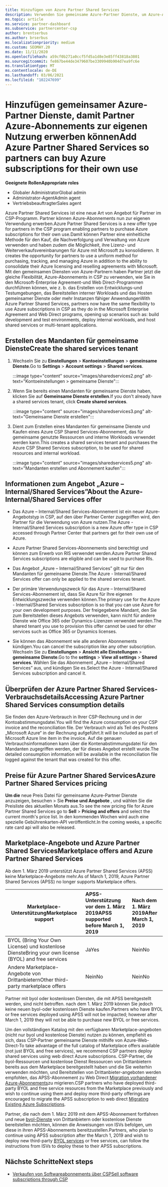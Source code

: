 ```yaml
---
title: Hinzufügen von Azure Partner Shared Services
description: Verwenden Sie gemeinsame Azure-Partner Dienste, um Azure-Abonnements für Ihren eigenen Gebrauch zu erwerben und eine einheitliche Methode für den Erwerb, die Nachverfolgung und die Verwaltung von Azure zu haben.
ms.topic: article
ms.service: partner-dashboard
ms.subservice: partnercenter-csp
author: brentserbus
ms.author: brserbus
ms.localizationpriority: medium
ms.custom: SEOMAY.20
ms.date: 11/11/2020
ms.openlocfilehash: a59cf0b271a0ccf5fd5a1d8e3e85ff43818a3801
ms.sourcegitcommit: fe867be44de3479607be3309940b904d7ea9fc6e
ms.translationtype: MT
ms.contentlocale: de-DE
ms.lasthandoff: 03/06/2021
ms.locfileid: "102247699"
---
```

# <a name="add-azure-partner-shared-services-so-partners-can-buy-azure-subscriptions-for-their-own-use"></a><span data-ttu-id="d6911-103">Hinzufügen gemeinsamer Azure-Partner Dienste, damit Partner Azure-Abonnements zur eigenen Nutzung erwerben können</span><span class="sxs-lookup"><span data-stu-id="d6911-103">Add Azure Partner Shared Services so partners can buy Azure subscriptions for their own use</span></span>

 
<span data-ttu-id="d6911-104">**Geeignete Rollen**</span><span class="sxs-lookup"><span data-stu-id="d6911-104">**Appropriate roles**</span></span>

- <span data-ttu-id="d6911-105">Globaler Administrator</span><span class="sxs-lookup"><span data-stu-id="d6911-105">Global admin</span></span>
- <span data-ttu-id="d6911-106">Administrator-Agent</span><span class="sxs-lookup"><span data-stu-id="d6911-106">Admin agent</span></span>
- <span data-ttu-id="d6911-107">Vertriebsbeauftragter</span><span class="sxs-lookup"><span data-stu-id="d6911-107">Sales agent</span></span>

<span data-ttu-id="d6911-108">Azure Partner Shared Services ist eine neue Art von Angebot für Partner im CSP-Programm. Partner können Azure-Abonnements nun zur eigenen Verwendung erwerben.</span><span class="sxs-lookup"><span data-stu-id="d6911-108">Azure Partner Shared Services is a new offer type for partners in the CSP program enabling partners to purchase Azure subscriptions for their own use.</span></span><span data-ttu-id="d6911-109">Damit können Partner eine einheitliche Methode für den Kauf, die Nachverfolgung und Verwaltung von Azure verwenden und haben zudem die Möglichkeit, ihre Lizenz- und Weiterverkaufsvereinbarungen für Azure mit Microsoft zu konsolidieren.</span><span class="sxs-lookup"><span data-stu-id="d6911-109">  It creates the opportunity for partners to use a uniform method for purchasing, tracking, and managing Azure in addition to the ability to consolidate their Azure licensing and reselling agreements with Microsoft.</span></span> <span data-ttu-id="d6911-110">Mit den gemeinsamen Diensten von Azure-Partnern haben Partner jetzt die gleiche Flexibilität, Azure-Abonnements in CSP zu verwenden, wie Sie in den Microsoft-Enterprise Agreement-und Web Direct-Programmen durchführen können, wie z. b. das Erstellen von Entwicklungs-und Testumgebungen, das Bereitstellen interner Workloads und das Hosten gemeinsamer Dienste oder mehr Instanzen fähiger Anwendungen</span><span class="sxs-lookup"><span data-stu-id="d6911-110">With Azure Partner Shared Services, partners now have the same flexibility to use Azure subscriptions in CSP as they do in the Microsoft Enterprise Agreement and Web Direct programs, opening up scenarios such as:  build development and test environments, deploy internal workloads, and host shared services or multi-tenant applications.</span></span>  

## <a name="create-the-shared-services-tenant"></a><span data-ttu-id="d6911-111">Erstellen des Mandanten für gemeinsame Dienste</span><span class="sxs-lookup"><span data-stu-id="d6911-111">Create the shared services tenant</span></span>

1. <span data-ttu-id="d6911-112">Wechseln Sie zu **Einstellungen**  >  **Kontoeinstellungen**  >  **gemeinsame Dienste**.</span><span class="sxs-lookup"><span data-stu-id="d6911-112">Go to **Settings** > **Account settings** > **Shared services**.</span></span>

   :::image type="content" source="images/sharedservices2.png" alt-text="Kontoeinstellungen > gemeinsame Dienste":::

2. <span data-ttu-id="d6911-114">Wenn Sie bereits einen Mandanten für gemeinsame Dienste haben, klicken Sie auf **Gemeinsame Dienste erstellen**.</span><span class="sxs-lookup"><span data-stu-id="d6911-114">If you don't already have a shared services tenant, click **Create shared services**.</span></span>

   :::image type="content" source="images/sharedservices3.png" alt-text="Gemeinsame Dienste erstellen":::

3. <span data-ttu-id="d6911-116">Dient zum Erstellen eines Mandanten für gemeinsame Dienste und Kaufen eines Azure CSP Shared Services-Abonnement, das für gemeinsame genutzte Ressourcen und interne Workloads verwendet werden kann.</span><span class="sxs-lookup"><span data-stu-id="d6911-116">This creates a shared services tenant and purchases the Azure CSP Shared Services subscription, to be used for shared resources and internal workload.</span></span>

   :::image type="content" source="images/sharedservices5.png" alt-text="Mandanten erstellen und Abonnement kaufen":::

## <a name="about-the-azure--internalshared-services-offer"></a><span data-ttu-id="d6911-118">Informationen zum Angebot „Azure – Internal/Shared Services”</span><span class="sxs-lookup"><span data-stu-id="d6911-118">About the Azure- Internal/Shared Services offer</span></span>

- <span data-ttu-id="d6911-119">Das Azure – Internal/Shared Services-Abonnement ist ein neuer Azure-Angebotstyp in CSP, auf den über Partner Center zugegriffen wird, den Partner für die Verwendung von Azure nutzen.</span><span class="sxs-lookup"><span data-stu-id="d6911-119">The Azure - Internal/Shared Services subscription is a new Azure offer type in CSP accessed through Partner Center that partners get for their own use of Azure.</span></span>

- <span data-ttu-id="d6911-120">Azure Partner Shared Services-Abonnements sind berechtigt und können zum Erwerb von RIS verwendet werden.</span><span class="sxs-lookup"><span data-stu-id="d6911-120">Azure Partner Shared Services subscriptions are eligible and can be used to purchase RIs.</span></span>

- <span data-ttu-id="d6911-121">Das Angebot „Azure – Internal/Shared Services” gilt nur für den Mandanten für gemeinsame Dienste.</span><span class="sxs-lookup"><span data-stu-id="d6911-121">The Azure - Internal/Shared Services offer can only be applied to the shared services tenant.</span></span>

- <span data-ttu-id="d6911-122">Der primäre Verwendungszweck für das Azure – Internal/Shared Services-Abonnement ist, dass Sie Azure für Ihre eigenen Entwicklungszwecke verwenden können.</span><span class="sxs-lookup"><span data-stu-id="d6911-122">The primary use for the Azure - Internal/Shared Services subscription is so that you can use Azure for your own development purposes.</span></span> <span data-ttu-id="d6911-123">Der freigegebene Mandant, den Sie zum Bereitstellen dieses Angebots verwenden, kann nicht für andere Dienste wie Office 365 oder Dynamics-Lizenzen verwendet werden.</span><span class="sxs-lookup"><span data-stu-id="d6911-123">The shared tenant you use to provision this offer cannot be used for other services such as Office 365 or Dynamics licenses.</span></span>

- <span data-ttu-id="d6911-124">Sie können das Abonnement wie alle anderen Abonnements kündigen.</span><span class="sxs-lookup"><span data-stu-id="d6911-124">You can cancel the subscription like any other subscription.</span></span> <span data-ttu-id="d6911-125">Wechseln Sie zu **Einstellungen**  >  **Ansicht alle Einstellungen**  >  **gemeinsame Dienste**.</span><span class="sxs-lookup"><span data-stu-id="d6911-125">Go to the **settings** > **View all settings** > **Shared services**.</span></span> <span data-ttu-id="d6911-126">Wählen Sie das Abonnement „Azure – Internal/Shared Services” aus, und kündigen Sie es.</span><span class="sxs-lookup"><span data-stu-id="d6911-126">Select the Azure - Internal/Shared Services subscription and cancel it.</span></span>

## <a name="accessing-azure-partner-shared-services-consumption-details"></a><span data-ttu-id="d6911-127">Überprüfen der Azure Partner Shared Services-Verbrauchsdetails</span><span class="sxs-lookup"><span data-stu-id="d6911-127">Accessing Azure Partner Shared Services consumption details</span></span>

<span data-ttu-id="d6911-128">Sie finden den Azure-Verbrauch in Ihrer CSP-Rechnung und in der Kontoabstimmungsdatei.</span><span class="sxs-lookup"><span data-stu-id="d6911-128">You will find the Azure consumption on your CSP invoice and the reconciliation file.</span></span> <span data-ttu-id="d6911-129">Der Verbrauch wird als Teil des Postens „Microsoft Azure“ in der Rechnung aufgeführt.</span><span class="sxs-lookup"><span data-stu-id="d6911-129">It will be included as part of Microsoft Azure line item in the invoice.</span></span> <span data-ttu-id="d6911-130">Auf die genauen Verbrauchsinformationen kann über die Kontenabstimmungsdatei für den Mandanten zugegriffen werden, der für dieses Angebot erstellt wurde.</span><span class="sxs-lookup"><span data-stu-id="d6911-130">The detailed consumption information will be available in the reconciliation file logged against the tenant that was created for this offer.</span></span>

## <a name="azure-partner-shared-services-pricing"></a><span data-ttu-id="d6911-131">Preise für Azure Partner Shared Services</span><span class="sxs-lookup"><span data-stu-id="d6911-131">Azure Partner Shared Services pricing</span></span>

<span data-ttu-id="d6911-132">**Um die** neue Preis Datei für gemeinsame Azure-Partner Dienste anzuzeigen, besuchen  >  Sie **Preise und Angebote** , und wählen Sie die Preisliste des aktuellen Monats aus.</span><span class="sxs-lookup"><span data-stu-id="d6911-132">To see the new pricing file for Azure Partner Shared Services go to **Sell** > **Pricing and offers** and select the current month's price list.</span></span> <span data-ttu-id="d6911-133">In den kommenden Wochen wird auch eine spezielle Gebührenkarten-API veröffentlicht.</span><span class="sxs-lookup"><span data-stu-id="d6911-133">In the coming weeks, a specific rate card api will also be released.</span></span>

## <a name="marketplace-offers-and-azure-partner-shared-services"></a><span data-ttu-id="d6911-134">Marketplace-Angebote und Azure Partner Shared Services</span><span class="sxs-lookup"><span data-stu-id="d6911-134">Marketplace offers and Azure Partner Shared Services</span></span>

<span data-ttu-id="d6911-135">Ab dem 1. März 2019 unterstützt Azure Partner Shared Services (APSS) keine Marketplace-Angebote mehr.</span><span class="sxs-lookup"><span data-stu-id="d6911-135">As of March 1, 2019, Azure Partner Shared Services (APSS) no longer supports Marketplace offers.</span></span>

|<span data-ttu-id="d6911-136">**Marketplace-Unterstützung**</span><span class="sxs-lookup"><span data-stu-id="d6911-136">**Marketplace support**</span></span>   |<span data-ttu-id="d6911-137">**APSS-Unterstützung vor dem 1. März 2019**</span><span class="sxs-lookup"><span data-stu-id="d6911-137">**APSS supported before March 1, 2019**</span></span>|<span data-ttu-id="d6911-138">**Nach dem 1. März 2019**</span><span class="sxs-lookup"><span data-stu-id="d6911-138">**After March 1, 2019**</span></span>|
|---------------------------|:----------------------------|:-------------------|
|<span data-ttu-id="d6911-139">BYOL (Bring Your Own License) und kostenlose Dienste</span><span class="sxs-lookup"><span data-stu-id="d6911-139">Bring your own license (BYOL) and free services</span></span>   | <span data-ttu-id="d6911-140">Ja</span><span class="sxs-lookup"><span data-stu-id="d6911-140">Yes</span></span>   | <span data-ttu-id="d6911-141">Nein</span><span class="sxs-lookup"><span data-stu-id="d6911-141">No</span></span>|
|<span data-ttu-id="d6911-142">Andere Marketplace-Angebote von Drittanbietern</span><span class="sxs-lookup"><span data-stu-id="d6911-142">Other third-party marketplace offers</span></span>   | <span data-ttu-id="d6911-143">Nein</span><span class="sxs-lookup"><span data-stu-id="d6911-143">No</span></span>   |<span data-ttu-id="d6911-144">Nein</span><span class="sxs-lookup"><span data-stu-id="d6911-144">No</span></span>|

<span data-ttu-id="d6911-145">Partner mit byol oder kostenlosen Diensten, die mit APSS bereitgestellt werden, sind nicht betroffen. nach dem 1. März 2019 können Sie jedoch keine neuen byol-oder kostenlosen Dienste kaufen.</span><span class="sxs-lookup"><span data-stu-id="d6911-145">Partners who have BYOL or free services deployed using APSS will not be impacted; however after March 1, 2019 they will not be able to purchase new BYOL or free services.</span></span>

<span data-ttu-id="d6911-146">Um den vollständigen Katalog mit den verfügbaren Marketplace-angeboten (nicht nur byol und kostenlose Dienste) nutzen zu können, empfiehlt es sich, dass CSP-Partner gemeinsame Dienste mithilfe von Azure-Web-Direct-</span><span class="sxs-lookup"><span data-stu-id="d6911-146">To take advantage of the full catalog of Marketplace offers available (not just BYOL and free services), we recommend CSP partners deploy shared services using web direct Azure subscriptions.</span></span>  <span data-ttu-id="d6911-147">CSP-Partner, die byol-Ressourcen und kostenlose Dienst Ressourcen von Drittanbietern bereits aus dem Marketplace bereitgestellt haben und die Sie weiterhin verwenden möchten, und Bereitstellen von Drittanbieter-angeboten werden empfohlen, das APSS-Abonnement zu Web Direct [Migration vorhandener Azure-Abonnements](/azure/cloud-solution-provider/migration/migration#migrating-existing-azure-subscriptions)zu migrieren.</span><span class="sxs-lookup"><span data-stu-id="d6911-147">CSP partners who have deployed third-party BYOL and free service resources from the Marketplace previously and wish to continue using them and deploy more third-party offerings are encouraged to migrate the APSS subscription to web direct [Migrating Existing Azure Subscriptions](/azure/cloud-solution-provider/migration/migration#migrating-existing-azure-subscriptions).</span></span>

<span data-ttu-id="d6911-148">Partner, die nach dem 1. März 2019 mit dem APSS-Abonnement fortfahren und neue [byol-Dienste](https://azuremarketplace.microsoft.com/marketplace/apps?filters=byol) von Drittanbietern oder kostenlose Dienste bereitstellen möchten, können die Anweisungen von ISVs befolgen, um diese in ihren APSS-Abonnements bereitzustellen.</span><span class="sxs-lookup"><span data-stu-id="d6911-148">Partners, who plan to continue using APSS subscription after the March 1, 2019 and wish to deploy new third-party [BYOL services](https://azuremarketplace.microsoft.com/marketplace/apps?filters=byol) or free services, can follow the instructions from ISVs to deploy these to their APSS subscriptions.</span></span>

## <a name="next-steps"></a><span data-ttu-id="d6911-149">Nächste Schritte</span><span class="sxs-lookup"><span data-stu-id="d6911-149">Next steps</span></span>

- [<span data-ttu-id="d6911-150">Verkaufen von Softwareabonnements über CSP</span><span class="sxs-lookup"><span data-stu-id="d6911-150">Sell software subscriptions through CSP</span></span>](csp-software-subscriptions.md)